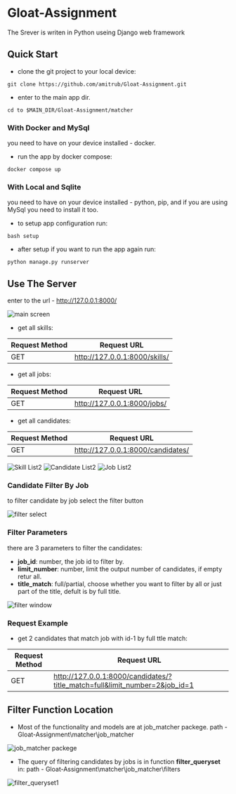 # Gloat-Assignment

The Srever is writen in Python useing Django web framework

## Quick Start

- clone the git project to your local device:

```
git clone https://github.com/amitrub/Gloat-Assignment.git
```

- enter to the main app dir.

```
cd to $MAIN_DIR/Gloat-Assignment/matcher
```

### With Docker and MySql

you need to have on your device installed - docker.
- run the app by docker compose:

```
docker compose up
```

### With Local and Sqlite

you need to have on your device installed - python, pip, and if you are using MySql you need to install it too.
- to setup app configuration run:
```
bash setup
```
- after setup if you want to run the app again run:
```
python manage.py runserver
```
## Use The Server
enter to the url - http://127.0.0.1:8000/

![main screen](https://user-images.githubusercontent.com/48449311/178037490-0542229d-0a9e-4c51-998e-6be3e3f29e06.png)

- get all skills:

| 	Request Method  | 	Request URL |
| ------------- | ------------- |
| GET  | http://127.0.0.1:8000/skills/  |

- get all jobs: 

| 	Request Method  | 	Request URL |
| ------------- | ------------- |
| GET  | http://127.0.0.1:8000/jobs/  |

- get all candidates:

| 	Request Method  | 	Request URL |
| ------------- | ------------- |
| GET  | http://127.0.0.1:8000/candidates/  |


![Skill List2](https://user-images.githubusercontent.com/48449311/178098988-d3116263-d93f-4e3e-9ff5-3428f6a6f82c.PNG)
![Candidate List2](https://user-images.githubusercontent.com/48449311/178098998-265fc274-44b5-4af3-8b67-a5725d5e5fd5.PNG)
![Job List2](https://user-images.githubusercontent.com/48449311/178099003-f29fff28-694e-411f-ad31-08d17fa02c6a.PNG)

### Candidate Filter By Job
to filter candidate by job select the filter button

![filter select](https://user-images.githubusercontent.com/48449311/178099195-26a967ed-5dc2-4868-926f-ce758f2ff8bc.png)

### Filter Parameters
 there are 3 parameters to filter the candidates:
 - **job_id**: number, the job id to filter by.
 - **limit_number**: number, limit the output number of candidates, if empty retur all.
 - **title_match**: full/partial, choose whether you want to filter by all or just part of the title, defult is by full title.

![filter window](https://user-images.githubusercontent.com/48449311/178100263-58734c80-df5b-417d-b5c5-d7eb34bdc29e.PNG)

### Request Example
- get 2 candidates that match job with id-1 by full ttle match:

| 	Request Method  | 	Request URL |
| ------------- | ------------- |
| GET  | http://127.0.0.1:8000/candidates/?title_match=full&limit_number=2&job_id=1  |

## Filter Function Location
- Most of the functionality and models are at job_matcher packege.
path - Gloat-Assignment\matcher\job_matcher

 ![job_matcher packege](https://user-images.githubusercontent.com/48449311/178101383-ee7911f8-681a-488e-a51b-a051d16296ca.PNG)
 
 - The query of filtering candidates by jobs is in function **filter_queryset** in:
 path - Gloat-Assignment\matcher\job_matcher\filters 
 
 ![filter_queryset1](https://user-images.githubusercontent.com/48449311/178101636-25a70569-78b6-4cd6-9684-23934232202b.PNG)


